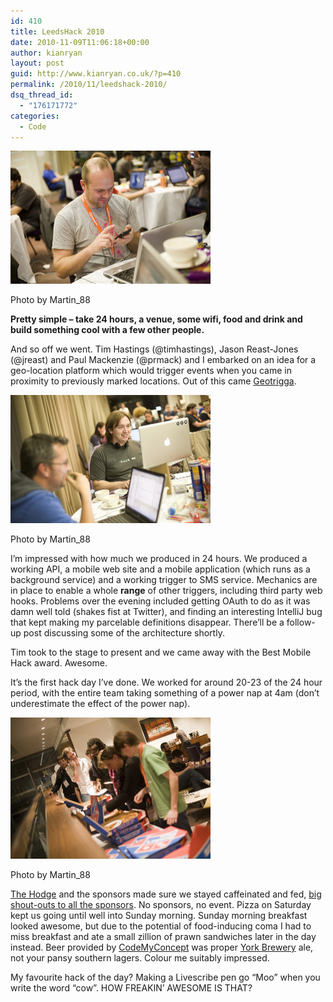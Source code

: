```yaml
---
id: 410
title: LeedsHack 2010
date: 2010-11-09T11:06:18+00:00
author: kianryan
layout: post
guid: http://www.kianryan.co.uk/?p=410
permalink: /2010/11/leedshack-2010/
dsq_thread_id:
  - "176171772"
categories:
  - Code
---
```

<div id="attachment_442" style="max-width: 330px" class="wp-caption alignright">
  <a href="http://www.flickr.com/photos/martin_88/5151653193/"><img src="/assets/images/2010/11/5151653193_b2a3b10993_z.jpg" alt="" title="Leeds Hackday 1" width="320" height="213" class="size-full wp-image-442" /></a>
  
  <p class="wp-caption-text">
    Photo by Martin_88
  </p>
</div>

**Pretty simple &#8211; take 24 hours, a venue, some wifi, food and drink and build something cool with a few other people.**

And so off we went. Tim Hastings (@timhastings), Jason Reast-Jones (@jreast) and Paul Mackenzie (@prmack) and I embarked on an idea for a geo-location platform which would trigger events when you came in proximity to previously marked locations. Out of this came [Geotrigga](http://geotrigga.com/).

<div id="attachment_446" style="max-width: 330px" class="wp-caption alignleft">
  <a href="http://www.flickr.com/photos/martin_88/5151652769/"><img src="/assets/images/2010/11/5151652769_65f3b63d3f_z.jpg" alt="" title="Leed&#039;s Hack 2" width="320" height="205" class="size-full wp-image-446" /></a>
  
  <p class="wp-caption-text">
    Photo by Martin_88
  </p>
</div>

I&#8217;m impressed with how much we produced in 24 hours. We produced a working API, a mobile web site and a mobile application (which runs as a background service) and a working trigger to SMS service. Mechanics are in place to enable a whole **range** of other triggers, including third party web hooks. Problems over the evening included getting OAuth to do as it was damn well told (shakes fist at Twitter), and finding an interesting IntelliJ bug that kept making my parcelable definitions disappear. There&#8217;ll be a follow-up post discussing some of the architecture shortly.

Tim took to the stage to present and we came away with the Best Mobile Hack award. Awesome.

It&#8217;s the first hack day I&#8217;ve done. We worked for around 20-23 of the 24 hour period, with the entire team taking something of a power nap at 4am (don&#8217;t underestimate the effect of the power nap).

<div id="attachment_452" style="max-width: 330px" class="wp-caption alignright">
  <a href="http://www.flickr.com/photos/martin_88/5153926846/"><img src="/assets/images/2010/11/5153926846_c52416aef9_z.jpg" alt="" title="Leed&#039;s Hack 3" width="320" height="226" class="size-full wp-image-452" /></a>
  
  <p class="wp-caption-text">
    Photo by Martin_88
  </p>
</div>

[The Hodge](http://www.thehodge.co.uk/) and the sponsors made sure we stayed caffeinated and fed, [big shout-outs to all the sponsors](http://leedshack.com/sponsors/). No sponsors, no event. Pizza on Saturday kept us going until well into Sunday morning. Sunday morning breakfast looked awesome, but due to the potential of food-inducing coma I had to miss breakfast and ate a small zillion of prawn sandwiches later in the day instead. Beer provided by [CodeMyConcept](http://www.codemyconcept.com/) was proper [York Brewery](http://www.york-brewery.co.uk/) ale, not your pansy southern lagers. Colour me suitably impressed.

My favourite hack of the day? Making a Livescribe pen go &#8220;Moo&#8221; when you write the word &#8220;cow&#8221;. HOW FREAKIN&#8217; AWESOME IS THAT?
